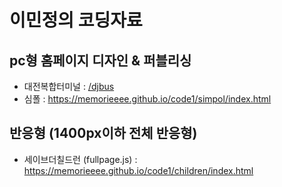 # 이민정의 코딩자료
## pc형 홈페이지 디자인 & 퍼블리싱
- 대전복합터미널 : <a href="https://memorieeee." target="_blank">/djbus</a>
- 심폴 : https://memorieeee.github.io/code1/simpol/index.html
## 반응형 (1400px이하 전체 반응형)
- 세이브더칠드런 (fullpage.js) : 
https://memorieeee.github.io/code1/children/index.html
